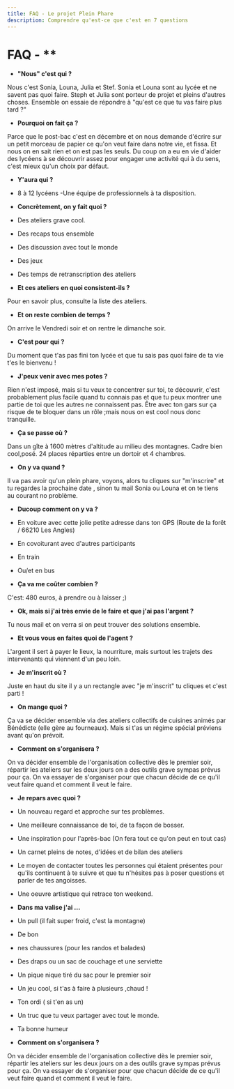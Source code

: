 ```yaml
---
title: FAQ - Le projet Plein Phare
description: Comprendre qu'est-ce que c'est en 7 questions
---
```


# FAQ - **
- **"Nous" c'est qui ?**

Nous c'est Sonia, Louna, Julia et Stef. Sonia et Louna sont au lycée et ne savent pas quoi faire. Steph et Julia sont porteur de projet et pleins d'autres choses. Ensemble on essaie de répondre à "qu'est ce que tu vas faire plus tard ?"

- **Pourquoi on fait ça ?**

Parce que le post-bac c'est en décembre et on nous demande d'écrire sur un petit morceau de papier ce qu'on veut faire dans notre vie, et fissa. Et nous on en sait rien et on est pas les seuls. Du coup on a eu en vie d'aider des lycéens à se découvrir assez pour engager une activité qui à du sens, c'est mieux qu'un choix par défaut.

- **Y'aura qui ?**

- 8 à 12 lycéens -Une équipe de professionnels à ta disposition.

- **Concrètement, on y fait quoi ?**

- Des ateliers grave cool.
- Des recaps tous ensemble
- Des discussion avec tout le monde
- Des jeux
- Des temps de retranscription des ateliers

- **Et ces ateliers en quoi consistent-ils ?**

Pour en savoir plus, consulte la liste des ateliers.

- **Et on reste combien de temps ?**

On arrive le Vendredi soir et on rentre le dimanche soir.

- **C'est pour qui ?**

Du moment que t'as pas fini ton lycée et que tu sais pas quoi faire de ta vie t'es le bienvenu !

- **J'peux venir avec mes potes ?**

Rien n'est imposé, mais si tu veux te concentrer sur toi, te découvrir, c'est probablement plus facile quand tu connais pas et que tu peux montrer une partie de toi que les autres ne connaissent pas. Être avec ton gars sur ça risque de te bloquer dans un rôle ;mais nous on est cool nous donc tranquille.

- **Ça se passe où ?**

Dans un gîte à 1600 mètres d'altitude au milieu des montagnes. Cadre bien cool,posé. 24 places réparties entre un dortoir et 4 chambres.

- **On y va quand ?**

Il va pas avoir qu'un plein phare, voyons, alors tu cliques sur "m'inscrire" et tu regardes la prochaine date , sinon tu mail Sonia ou Louna et on te tiens au courant no problème.

- **Ducoup comment on y va ?**

- En voiture avec cette jolie petite adresse dans ton GPS (Route de la forêt / 66210 Les Angles)
- En covoiturant avec d'autres participants
- En train
- Ou/et en bus

- **Ça va me coûter combien ?**

C'est: 480 euros, à prendre ou à laisser ;)

- **Ok, mais si j'ai très envie de le faire et que j'ai pas l'argent ?**

Tu nous mail et on verra si on peut trouver des solutions ensemble.

- **Et vous vous en faites quoi de l'agent ?**

L'argent il sert à payer le lieux, la nourriture, mais surtout les trajets des intervenants qui viennent d'un peu loin.

- **Je m'inscrit où ?**

Juste en haut du site il y a un rectangle avec "je m'inscrit" tu cliques et c'est parti !

- **On mange quoi ?**

Ça va se décider ensemble via des ateliers collectifs de cuisines animés par Bénédicte (elle gère au fourneaux). Mais si t'as un régime spécial préviens avant qu'on prévoit.

- **Comment on s'organisera ?**

On va décider ensemble de l'organisation collective dès le premier soir, répartir les ateliers sur les deux jours on a des outils grave sympas prévus pour ça. On va essayer de s'organiser pour que chacun décide de ce qu'il veut faire quand et comment il veut le faire.

- **Je repars avec quoi ?**

- Un nouveau regard et approche sur tes problèmes.
- Une meilleure connaissance de toi, de ta façon de bosser.
- Une inspiration pour l'après-bac (On fera tout ce qu'on peut en tout cas)
- Un carnet pleins de notes, d'idées et de bilan des ateliers
- Le moyen de contacter toutes les personnes qui étaient présentes pour qu'ils continuent à te suivre et que tu n'hésites pas à poser questions et parler de tes angoisses.
- Une oeuvre artistique qui retrace ton weekend.

- **Dans ma valise j'ai ...**

- Un pull (il fait super froid, c'est la montagne)
- De bon
- nes chaussures (pour les randos et balades)
- Des draps ou un sac de couchage et une serviette
- Un pique nique tiré du sac pour le premier soir
- Un jeu cool, si t'as à faire à plusieurs ,chaud !
- Ton ordi ( si t'en as un)
- Un truc que tu veux partager avec tout le monde.
- Ta bonne humeur

- **Comment on s'organisera ?**

On va décider ensemble de l'organisation collective dès le premier soir, répartir les ateliers sur les deux jours on a des outils grave sympas prévus pour ça. On va essayer de s'organiser pour que chacun décide de ce qu'il veut faire quand et comment il veut le faire.

